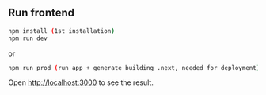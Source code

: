 ## Run frontend
```bash
npm install (1st installation)
npm run dev
```
or
```bash
npm run prod (run app + generate building .next, needed for deployment)
```

Open [http://localhost:3000](http://localhost:3000) to see the result.

